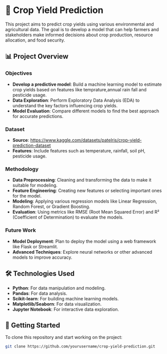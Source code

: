 # 🌾 Crop Yield Prediction

This project aims to predict crop yields using various environmental and agricultural data. The goal is to develop a model that can help farmers and stakeholders make informed decisions about crop production, resource allocation, and food security.

## 📊 Project Overview

### Objectives
- **Develop a predictive model**: Build a machine learning model to estimate crop yields based on features like temprature,annual rain fall and pesticide usage.
- **Data Exploration**: Perform Exploratory Data Analysis (EDA) to understand the key factors influencing crop yields.
- **Model Evaluation**: Compare different models to find the best approach for accurate predictions.

### Dataset
- **Source**: https://www.kaggle.com/datasets/patelris/crop-yield-prediction-dataset
- **Features**: Include features such as temperature, rainfall, soil pH, pesticide usage.

### Methodology
- **Data Preprocessing**: Cleaning and transforming the data to make it suitable for modeling.
- **Feature Engineering**: Creating new features or selecting important ones for the model.
- **Modeling**: Applying various regression models like Linear Regression, Random Forest, or Gradient Boosting.
- **Evaluation**: Using metrics like RMSE (Root Mean Squared Error) and R² (Coefficient of Determination) to evaluate the models.

### Future Work
- **Model Deployment**: Plan to deploy the model using a web framework like Flask or Streamlit.
- **Advanced Techniques**: Explore neural networks or other advanced models to improve accuracy.

## 🛠 Technologies Used
- **Python**: For data manipulation and modeling.
- **Pandas**: For data analysis.
- **Scikit-learn**: For building machine learning models.
- **Matplotlib/Seaborn**: For data visualization.
- **Jupyter Notebook**: For interactive data exploration.

## 🚀 Getting Started
To clone this repository and start working on the project:

```bash
git clone https://github.com/yourusername/crop-yield-prediction.git

